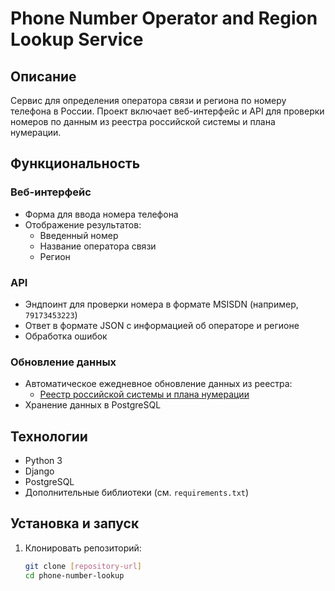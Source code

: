 # Phone Number Operator and Region Lookup Service

## Описание

Сервис для определения оператора связи и региона по номеру телефона в России. Проект включает веб-интерфейс и API для проверки номеров по данным из реестра российской системы и плана нумерации.

## Функциональность

### Веб-интерфейс
- Форма для ввода номера телефона
- Отображение результатов:
  - Введенный номер
  - Название оператора связи
  - Регион

### API
- Эндпоинт для проверки номера в формате MSISDN (например, `79173453223`)
- Ответ в формате JSON с информацией об операторе и регионе
- Обработка ошибок

### Обновление данных
- Автоматическое ежедневное обновление данных из реестра:
  - [Реестр российской системы и плана нумерации](https://opendata.digital.gov.ru/registry/numeric/downloads)
- Хранение данных в PostgreSQL

## Технологии
- Python 3
- Django
- PostgreSQL
- Дополнительные библиотеки (см. `requirements.txt`)

## Установка и запуск

1. Клонировать репозиторий:
   ```bash
   git clone [repository-url]
   cd phone-number-lookup
